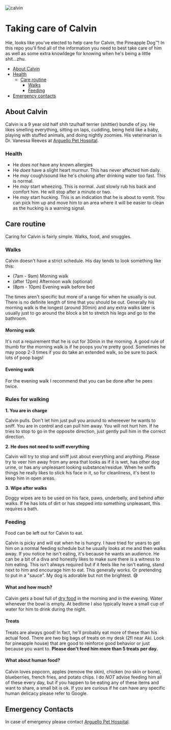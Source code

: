 ![calvin](https://user-images.githubusercontent.com/10384315/62173535-49662380-b2eb-11e9-866a-acc4697d4f27.png)
# Taking care of Calvin
Hie, looks like you've elected to help care for Calvin, the Pineapple Dog™️! In this repo you'll find all of the information you need to best take care of him as well as some extra knowldege for knowing when he's being a little shit...zhu. 

- [About Calvin](#about-calvin)
- [Health](#health)
  - [Care routine](#care-routine)
    - [Walks](#walks)
    - [Feeding](#feeding)
- [Emergency contacts](#emergency-contacts)

## About Calvin
Calvin is a 9 year old half shih tzu/half terrier (shittier) bundle of joy. He likes smelling everything, sitting on laps, cuddling, being held like a baby, playing with stuffed animals, and doing nightly zoomies. His veterinarian is Dr. Vanessa Reeves at [Arguello Pet Hospital](http://www.arguellopet.com/). 

### Health
- He _does not_ have any known allergies
- He _does_ have a slight heart murmur. This has never affected him daily.
- He _may_ cough/sound like he's choking after drinking water too fast. This is normal.
- He _may_ start wheezing. This is normal. Just slowly rub his back and comfort him. He will stop after a minute or two.
- He _may_ start hucking. This is an indication that he is about to vomit. You can pick him up and move him to an area where it will be easier to clean as the hucking is a warning signal.

## Care routine
Caring for Calvin is fairly simple. Walks, food, and snuggles.

### Walks
Calvin doesn't have a strict schedule. His day tends to look something like this:
- (7am - 9am) Morning walk
- (after 12pm) Afternoon walk (optional)
- (8pm - 10pm) Evening walk before bed

The times aren't specific but more of a range for when he usually is out. There is no definite length of time that you should be out. Generally his morning walk is the longest (around 30min) and any extra walks later is usually just to go around the block a bit to stretch his legs and go to the bathroom. 

#### Morning walk

It's not a requirement that he is out for 30min in the morning. A good rule of thumb for the morning walk is if he poops you're pretty good. Sometimes he may poop 2-3 times if you do take an extended walk, so be sure to pack lots of poop bags!

#### Evening walk
For the evening walk I recommend that you can be done after he pees twice.

### Rules for walking

**1. You are in charge**

Calvin pulls. Don't let him just pull you around to whereever he wants to sniff. You are in control and can pull him away. You will not hurt him. If he tries to stop to go in the opposite direction, just gently pull him in the correct direction.

**2. He does not need to sniff everything**

Calvin will try to stop and sniff just about everything and anything. Please try to veer him away from any area that looks as if it is wet, has other dog urine, or has any unpleasant looking substance/residue. When he sniffs things he really likes to stick his face in it, so for cleanliness, it's best to keep him in open areas.

**3. Wipe after walks**

Doggy wipes are to be used on his face, paws, underbelly, and behind after walks. If he has lots of dirt or has stepped into something unpleasant, this requires a bath. 

### Feeding
Food can be left out for Calvin to eat.

Calvin is picky and will eat when he is hungry. I have tried for years to get him on a normal feeding schedule but he usually looks at me and then walks away. If you notice he isn't eating, it's because he wants an audience. He can be a bit of a diva and honestly likes to make sure there is a witness to him eating. This isn't always required but if it feels like he isn't eating, stand next to him and encourage him to eat. This generally works. Or pretending to put in a "sauce". My dog is adorable but not the brightest. 😅

#### What and how much?
Calvin gets a bowl full of [dry food](https://www.petco.com/shop/en/petcostore/product/natural-balance-small-breed-bites-lid-limited-ingredient-diets-grain-free-potato-and-duck-formula-dry-dog-food) in the morning and in the evening. Water whenever the bowl is empty. At bedtime I also typically leave a small cup of water for him to drink during the night. 

#### Treats
Treats are always good! In fact, he'll probably eat more of these than his actual food. There are two big bags of treats on my desk (2fl near Aki. Look for pineapple house) that are good to reinforce good behavior or just because you want to. **Please don't feed him more than 5 treats per day.** 

#### What about human food? 
Calvin loves popcorn, apples (remove the skin), chicken (no skin or bone), blueberries, french fries, and potato chips. I do _NOT_ advise feeding him all of these every day, but if you happen to be eating any of these items and want to share, a small bit is ok. If you are curious if he can have any specific human delicacy please refer to Google.

## Emergency Contacts
In case of emergency please contact [Arguello Pet Hospital](http://www.arguellopet.com/contact-us.html).
